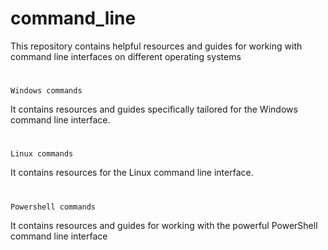 # command_line

This repository contains helpful resources and guides for working with command line interfaces on different operating systems

#
`Windows commands`

It contains resources and guides specifically tailored for the Windows command line interface.
#
`Linux commands`

It contains resources for the Linux command line interface.
#
`Powershell commands`

It contains resources and guides for working with the powerful PowerShell command line interface
